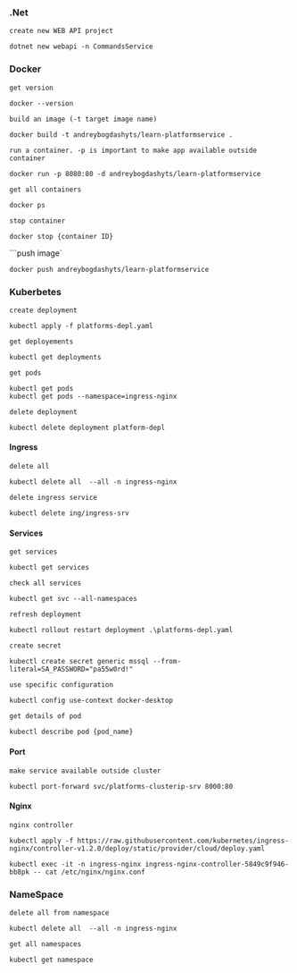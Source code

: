 ### .Net
```create new WEB API project```
```
dotnet new webapi -n CommandsService
```
     
### Docker
```get version```
```
docker --version
```
```build an image (-t target image name)```
```    
docker build -t andreybogdashyts/learn-platformservice .
```
```run a container. -p is important to make app available outside container```
```
docker run -p 8080:80 -d andreybogdashyts/learn-platformservice
```
```get all containers```
```    
docker ps
```
```stop container```
```
docker stop {container ID}
```
```push image`
```
docker push andreybogdashyts/learn-platformservice
```
### Kuberbetes
```create deployment```
```    
kubectl apply -f platforms-depl.yaml
```
```get deployements```
```
kubectl get deployments
```
```get pods```
```
kubectl get pods
kubectl get pods --namespace=ingress-nginx
```
```delete deployment```
```
kubectl delete deployment platform-depl
```
#### Ingress
```delete all```
```
kubectl delete all  --all -n ingress-nginx
```
```delete ingress service```
```
kubectl delete ing/ingress-srv
```
#### Services
```get services```
```
kubectl get services
```
```check all services```
```
kubectl get svc --all-namespaces
```
```refresh deployment```
```
kubectl rollout restart deployment .\platforms-depl.yaml
```
```create secret```
```
kubectl create secret generic mssql --from-literal=SA_PASSWORD="pa55w0rd!"
```
```use specific configuration```
```
kubectl config use-context docker-desktop
```
```get details of pod```
```
kubectl describe pod {pod_name}
```
#### Port
```make service available outside cluster```
```
kubectl port-forward svc/platforms-clusterip-srv 8000:80
```
#### Nginx
```nginx controller```
```
kubectl apply -f https://raw.githubusercontent.com/kubernetes/ingress-nginx/controller-v1.2.0/deploy/static/provider/cloud/deploy.yaml

kubectl exec -it -n ingress-nginx ingress-nginx-controller-5849c9f946-bb8pk -- cat /etc/nginx/nginx.conf
```
### NameSpace
```delete all from namespace```
```
kubectl delete all  --all -n ingress-nginx
```
```get all namespaces```
```
kubectl get namespace
```